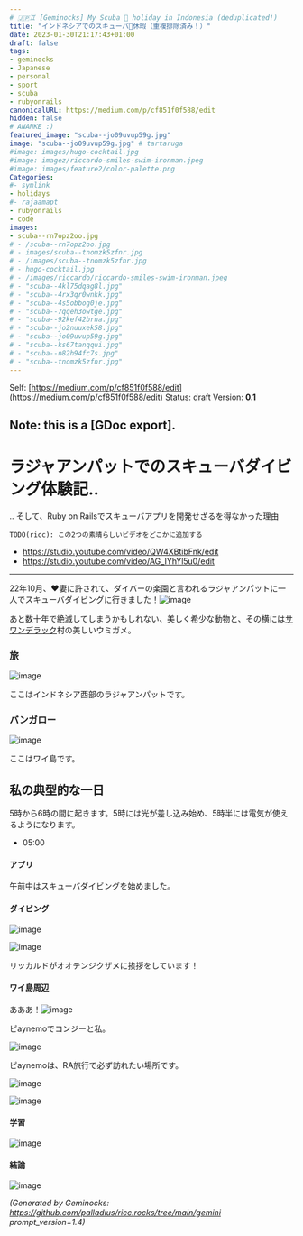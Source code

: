 ```yaml
---
# 🇯🇵♊ [Geminocks] My Scuba 🤿 holiday in Indonesia (deduplicated!)
title: "インドネシアでのスキューバ🤿休暇（重複排除済み！）"
date: 2023-01-30T21:17:43+01:00
draft: false
tags:
- geminocks
- Japanese
- personal
- sport
- scuba
- rubyonrails
canonicalURL: https://medium.com/p/cf851f0f588/edit
hidden: false
# ANANKE :)
featured_image: "scuba--jo09uvup59g.jpg"
image: "scuba--jo09uvup59g.jpg" # tartaruga
#image: images/hugo-cocktail.jpg
#image: imagez/riccardo-smiles-swim-ironman.jpeg
#image: images/feature2/color-palette.png
Categories:
#- symlink
- holidays
#- rajaamapt
- rubyonrails
- code
images:
- scuba--rn7opz2oo.jpg
# - /scuba--rn7opz2oo.jpg
# - images/scuba--tnomzk5zfnr.jpg
# - /images/scuba--tnomzk5zfnr.jpg
# - hugo-cocktail.jpg
# - /images/riccardo/riccardo-smiles-swim-ironman.jpeg
# - "scuba--4kl75dqag8l.jpg"
# - "scuba--4rx3qr0wnkk.jpg"
# - "scuba--4s5obbog0je.jpg"
# - "scuba--7qqeh3owtge.jpg"
# - "scuba--92kef42brna.jpg"
# - "scuba--jo2nuuxek58.jpg"
# - "scuba--jo09uvup59g.jpg"
# - "scuba--ks67tanqqui.jpg"
# - "scuba--n82h94fc7s.jpg"
# - "scuba--tnomzk5zfnr.jpg"
---
```

Self: [https://medium.com/p/cf851f0f588/edit](https://medium.com/p/cf851f0f588/edit)
Status: draft
Version: **0.1**

Note: this is a [GDoc export].
---

<!--
{{with .Resources.GetMatch "scuba--rn7opz2oo.jpg"}}
  <img src="{{ .RelPermalink }}" width="{{ .Width }}" height="{{ .Height }}">
{{end}}
-->




# ラジャアンパットでのスキューバダイビング体験記..

.. そして、Ruby on Railsでスキューバアプリを開発せざるを得なかった理由


`TODO(ricc): この2つの素晴らしいビデオをどこかに追加する`

* https://studio.youtube.com/video/QW4XBtibFnk/edit
* https://studio.youtube.com/video/AG_IYhYl5u0/edit

---

22年10月、❤️妻に許されて、ダイバーの楽園と言われるラジャアンパットに一人でスキューバダイビングに行きました！![image](scuba--jo09uvup59g.jpg)

あと数十年で絶滅してしまうかもしれない、美しく希少な動物と、その横には[サワンデラック](https://www.google.com/maps/place/Sauwandarek+Village/@-0.5858766,130.6122214,13.42z/data=!4m13!1m7!3m6!1s0x2d5c3eaaccb47097:0x7851bd844c4cdf44!2sIsole+Raja+Ampat!3b1!8m2!3d-1.0320468!4d130.5052176!3m4!1s0x0:0xf11684dad6130be3!8m2!3d-0.5903592!4d130.6023098)村の美しいウミガメ。

### 旅

![image](scuba--rn7opz2oo.jpg)


ここはインドネシア西部のラジャアンパットです。

### バンガロー

![image](scuba--tnomzk5zfnr.jpg)

ここはワイ島です。

## 私の典型的な一日

5時から6時の間に起きます。5時には光が差し込み始め、5時半には電気が使えるようになります。

-  05:00

#### アプリ

午前中はスキューバダイビングを始めました。

#### ダイビング

![image](scuba--4rx3qr0wnkk.jpg)

![image](scuba--4kl75dqag8l.jpg)

リッカルドがオオテンジクザメに挨拶をしています！

#### ワイ島周辺

あああ！![image](scuba--7qqeh3owtge.jpg)

ピaynemoでコンジーと私。

![image](scuba--92kef42brna.jpg)

ピaynemoは、RA旅行で必ず訪れたい場所です。

![image](scuba--4s5obbog0je.jpg)

![image](scuba--ks67tanqqui.jpg)

#### 学習

![image](scuba--jo2nuuxek58.jpg)

#### 結論

![image](scuba--n82h94fc7s.jpg)


*(Generated by Geminocks: https://github.com/palladius/ricc.rocks/tree/main/gemini prompt_version=1.4)*